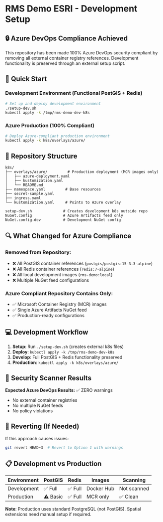 # RMS Demo ESRI - Development Setup

## 🔒 Azure DevOps Compliance Achieved

This repository has been made 100% Azure DevOps security compliant by removing all external container registry references. Development functionality is preserved through an external setup script.

## 🚀 Quick Start

### Development Environment (Functional PostGIS + Redis)
```bash
# Set up and deploy development environment
./setup-dev.sh
kubectl apply -k /tmp/rms-demo-dev-k8s
```

### Azure Production (100% Compliant)
```bash
# Deploy Azure-compliant production environment
kubectl apply -k k8s/overlays/azure/
```

## 📁 Repository Structure

```
k8s/
├── overlays/azure/         # Production deployment (MCR images only)
│   ├── azure-deployment.yaml
│   ├── kustomization.yaml
│   └── README.md
├── namespace.yaml         # Base resources
├── secret-sample.yaml
├── ingress.yaml
└── kustomization.yaml     # Points to Azure overlay

setup-dev.sh              # Creates development k8s outside repo
NuGet.config              # Azure Artifacts feed only
NuGet.config.dev          # Development NuGet config
```

## 🔍 What Changed for Azure Compliance

### Removed from Repository:
- ❌ All PostGIS container references (`postgis/postgis:15-3.3-alpine`)
- ❌ All Redis container references (`redis:7-alpine`)
- ❌ All local development images (`rms-demo:local`)
- ❌ Multiple NuGet feed configurations

### Azure Compliant Repository Contains Only:
- ✅ Microsoft Container Registry (MCR) images
- ✅ Single Azure Artifacts NuGet feed
- ✅ Production-ready configurations

## 💻 Development Workflow

1. **Setup**: Run `./setup-dev.sh` (creates external k8s files)
2. **Deploy**: `kubectl apply -k /tmp/rms-demo-dev-k8s`
3. **Develop**: Full PostGIS + Redis functionality preserved
4. **Production**: `kubectl apply -k k8s/overlays/azure/`

## 🎯 Security Scanner Results

**Expected Azure DevOps Results:** ✅ ZERO warnings
- No external container registries
- No multiple NuGet feeds
- No policy violations

## 🔄 Reverting (If Needed)

If this approach causes issues:
```bash
git revert HEAD~3  # Revert to Option 1 with warnings
```

## 📋 Development vs Production

| Environment | PostGIS | Redis | Images | Scanning |
|------------|---------|-------|---------|----------|
| Development | ✅ Full | ✅ Full | Docker Hub | Not scanned |
| Production | ⚠️ Basic | ✅ Full | MCR only | ✅ Clean |

**Note**: Production uses standard PostgreSQL (not PostGIS). Spatial extensions need manual setup if required.
